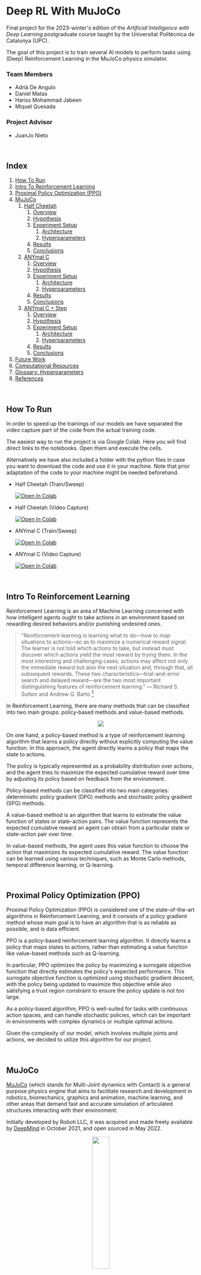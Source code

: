 # Deep RL With MuJoCo

Final project for the 2023-winter's edition of the *Artificial Intelligence with Deep Learning* postgraduate course taught by the Universitat Politècnica de Catalunya (UPC).

The goal of this project is to train several AI models to perform tasks using (Deep) Reinforcement Learning in the MuJoCo physics simulator.

### Team Members

* Adrià De Angulo
* Daniel Matas
* Hariss Mohammad Jabeen
* Miquel Quesada

### Project Advisor

* JuanJo Nieto

<br/>

## Index

1. [How To Run](#how-to-run)
2. [Intro To Reinforcement Learning](#intro-to-rl)
3. [Proximal Policy Optimization (PPO)](#ppo)
4. [MuJoCo](#mujoco)
    1. [Half Cheetah](#halfcheetah)
        1. [Overview](#overview1)
        2. [Hypothesis](#hypothesis1)
        3. [Experiment Setup](#exp-setup1)
            1. [Architecture](#architecture1)
            2. [Hyperparameters](#hyperparameters1)
        4. [Results](#results1)
        5. [Conclusions](#conclusions1)
    2. [ANYmal C](#anymal-c)
        1. [Overview](#overview2)
        2. [Hypothesis](#hypothesis2)
        3. [Experiment Setup](#exp-setup2)
            1. [Architecture](#architecture2)
            2. [Hyperparameters](#hyperparameters2)
        4. [Results](#results2)
        5. [Conclusions](#conclusions2)
    3. [ANYmal C + Step](#anymal-c-step)
        1. [Overview](#overview3)
        2. [Hypothesis](#hypothesis3)
        3. [Experiment Setup](#exp-setup3)
            1. [Architecture](#architecture3)
            2. [Hyperparameters](#hyperparameters3)
        4. [Results](#results3)
        5. [Conclusions](#conclusions3)
5. [Future Work](#future-work)
6. [Computational Resources](#comp-res)
7. [Glossary: Hyperparameters](#glossary)
8. [References](#ref)

<br/>

## How To Run <a name="how-to-run"></a>

In order to speed up the trainings of our models we have separated the video capture part of the code from the actual training code.

The easiest way to run the project is via Google Colab. Here you will find direct links to the notebooks. Open them and execute the cells.

Alternatively we have also included a folder with the python files in case you want to download the code and use it in your machine. Note that prior adaptation of the code to your machine might be needed beforehand.

* Half Cheetah (Train/Sweep)

    [![Open In Colab](https://colab.research.google.com/assets/colab-badge.svg)](https://colab.research.google.com/github/danimatasd/MUJOCO-AIDL/blob/main/notebooks/SWEEP_RL_PPO_HALFCHEETAH.ipynb)

* Half Cheetah (Video Capture)

    [![Open In Colab](https://colab.research.google.com/assets/colab-badge.svg)](https://colab.research.google.com/github/danimatasd/MUJOCO-AIDL/blob/main/notebooks/RL_PPO_HALFCHEETAH_VIDEO.ipynb)

* ANYmal C (Train/Sweep)

    [![Open In Colab](https://colab.research.google.com/assets/colab-badge.svg)](https://colab.research.google.com/github/danimatasd/MUJOCO-AIDL/blob/main/notebooks/RL_PPO_ANYMAL_C_SWEEP_OR_TRAIN.ipynb)

* ANYmal C (Video Capture)

    [![Open In Colab](https://colab.research.google.com/assets/colab-badge.svg)](https://colab.research.google.com/github/danimatasd/MUJOCO-AIDL/blob/main/notebooks/RL_PPO_ANYMAL_C_VIDEO.ipynb)

<br/>

## Intro To Reinforcement Learning <a name="intro-to-rl"></a>

Reinforcement Learning is an area of Machine Learning concerned with how intelligent agents ought to take actions in an environment based on rewarding desired behaviors and/or punishing undesired ones. 
 
> "Reinforcement learning is learning what to do—how to map situations to actions—so
as to maximize a numerical reward signal. The learner is not told which actions to
take, but instead must discover which actions yield the most reward by trying them. In the most interesting and challenging cases, actions may affect not only the immediate reward but also the next situation and, through that, all subsequent rewards. These two characteristics—trial-and-error search and delayed reward—are the two most important distinguishing features of reinforcement learning." — Richard S. Sutton and Andrew G. Barto [^1]

[^1]: [Reinforcement Learning: An Introduction](http://incompleteideas.net/book/the-book-2nd.html)

In Reinforcement Learning, there are many methods that can be classified into 
two main groups: policy-based methods and value-based methods. 

<p align="center">
    <img src="./assets/types-of-rl-methods.svg" >
</p>

On one hand, a policy-based method is a type of reinforcement learning algorithm that learns a policy directly without explicitly computing the value function. In this approach, the agent directly learns a policy that maps the state to actions.

The policy is typically represented as a probability distribution over actions, and the agent tries to maximize the expected cumulative reward over time by adjusting its policy based on feedback from the environment.

Policy-based methods can be classified into two main categories: deterministic policy gradient (DPG) methods and stochastic policy gradient (SPG) methods.

A value-based method is an algorithm that learns to estimate the value function of states or state-action pairs. The value function represents the expected cumulative reward an agent can obtain from a particular state or state-action pair over time.

In value-based methods, the agent uses this value function to choose the action that maximizes its expected cumulative reward. The value function can be learned using various techniques, such as Monte Carlo methods, temporal difference learning, or Q-learning.

<br/>

## Proximal Policy Optimization (PPO) <a name="ppo"></a>

Proximal Policy Optimization (PPO) is considered one of the state-of-the-art algorithms in Reinforcement Learning, and it consists of a policy gradient method whose main goal is to have an algorithm that is as reliable as possible, and is data efficient. 

PPO is a policy-based reinforcement learning algorithm. It directly learns a policy that maps states to actions, rather than estimating a value function like value-based methods such as Q-learning.

In particular, PPO optimizes the policy by maximizing a surrogate objective function that directly estimates the policy's expected performance. This surrogate objective function is optimized using stochastic gradient descent, with the policy being updated to maximize this objective while also satisfying a trust region constraint to ensure the policy update is not too large.

As a policy-based algorithm, PPO is well-suited for tasks with continuous action spaces, and can handle stochastic policies, which can be important in environments with complex dynamics or multiple optimal actions.

Given the complexity of our model, which involves multiple joints and actions, we decided to utilize this algorithm for our project.

<br/>

## MuJoCo <a name="mujoco"></a>

 [MuJoCo](https://mujoco.org/) (which stands for Multi-Joint dynamics with Contact) is a general purpose physics engine that aims to facilitate research and development in robotics, biomechanics, graphics and animation, machine learning, and other areas that demand fast and accurate simulation of articulated structures interacting with their environment.

Initially developed by Roboti LLC, it was acquired and made freely available by [DeepMind](https://www.deepmind.com/) in October 2021, and open sourced in May 2022.

<p align="center">
    <img src="https://github.com/danimatasd/MUJOCO-AIDL/blob/main/assets/example_mujoco.gif?raw=true" width=30%>
</p>

<br/>

## Half Cheetah <a name="halfcheetah"></a>

### Overview <a name="overview1"></a>

Half Cheetah is an [OpenAI](https://openai.com/)'s [Gym](https://www.gymlibrary.dev/) environment created to be used in MuJoCo.
The Half Cheetah is a 2-dimensional robot consisting of 9 links and 8 joints connecting them (including two paws). The goal is to apply a torque on the joints to make the cheetah run forward (right) as fast as possible, with a positive reward allocated based on the distance moved forward and a negative reward allocated for moving backward. The torso and head of the cheetah are fixed, and the torque can only be applied on the other 6 joints over the front and back thighs (connecting to the torso), shins (connecting to the thighs) and feet (connecting to the shins).

<p align="center">
    <img src="https://github.com/danimatasd/MUJOCO-AIDL/blob/main/assets/half_cheetah.gif?raw=true">
</p>

### Hypothesis <a name="hypothesis1"></a>

We hypothesize that, by using the PPO algorithm we will be able to solve the experiment on the environment with a small neural network. After that, we will use the same code as a template for the next experiments that we want to do. The general idea is to make the Half-cheetah walk/run forward as fast as it can.
<br/> 
<br/> 
Also, we predict that by performing a hyperparameter sweep and optimizing the hyperparameters, we can further improve the performance of the model and achieve a higher reward. We expect that the hyperparameters such as the learning rate and discount factor will have the most significant impact on the performance of the model, and tuning them appropriately will lead to a better-performing model. Additionally, we anticipate that by increasing the number of training episodes and using a larger replay buffer, we can help stabilize the training process and prevent the model from overfitting to recent experiences.
<br/>
<br/>
 Overall, we believe that by using the PPO algorithm and optimizing the hyperparameters, we can develop an efficient and robust model that can achieve a high reward in a the simulated environment.

### Experiment Setup <a name="exp-setup1"></a>

The steps we followed in order to do this experiment, were: 
<br/>

1. Setting up the MuJoCo environment, and importing all the necessary libraries: <br/>
Install MuJoCo and set up the environment variables
Download the appropriate robot model and environment file.
Finally, import necessary libraries such as torch, numpy, wandb, etc. 

2. Hyperparameters tuning with a sweep: <br/>
Define the range of values for each hyperparameter (e.g. learning rate, PPO epochs, etc.).
Perform the hyperparameter sweep using bayes method.
Record the results for each set of hyperparameters (e.g. reward, entropy, training time, etc.)

3. Training the final model with the previous parameters with a long run to obtain rewards and entropy metrics: <br/>
Select the set of hyperparameters that yielded the best results from the hyperparameter sweep
Monitor the training progress by logging the reward and entropy metrics at regular intervals in Wandb and, also, visualize the results using graphs or plots to better understand the learning process.

4. Evaluation: <br/>
Test the trained model on the environment to evaluate its performance and record a video of the test.

Overall, this experiment setup provides a systematic approach for designing and evaluating reinforcement learning models using the gym environment with Mujoco engine, hyperparameter tuning, and long training runs.

#### Architecture <a name="architecture1"></a>

    self.mlp = nn.Sequential(
        nn.Linear(obs_len, 64),
        nn.Tanh(),
        nn.Linear(64, 128),
        nn.Tanh())

    self.actor = nn.Linear(128, act_len)

    self.critic = nn.Linear(128, 1)

The architecture consists of three neural networks: an MLP (multi-layer perceptron), an actor network, and a critic network. Here is a breakdown of each component:

The multi-layer perceptron consists of two fully connected layers. The first one of 64 neurons and the second one with 128. Both of them followed by an hyperbolic tangent activation function.

The output of the multilayer perceptron is passed as input to both the actor and the critic networks.

The actor, is responsible for producing the policy distribution over actions, whereas the critic is responsible for estimating the state value function, which is the expected return starting from the current state.

As you can see, the architecture follows a common pattern in reinforcement learning called the actor-critic method. The actor network generates a policy distribution over actions, while the critic network estimates the value of each state or state-action pair. The actor uses the critic's estimates to improve the policy, while the critic learns to predict the expected returns accurately.

#### Hyperparameters <a name="hyperparameters1"></a>

> See the [hyperparameter glossary](#glossary) for an explanation of each hyperparameter

We performed several sweeps in order to find the best values for some of the hyperparameters, and we found out that the ones that had more influence were the learning rate, c1 and c2, ppo_epoch, runtime and the replay size.

After the following sweep we found a good set of hyperparameters, and after some trials we ended up using the following:

    hparams = {
        'gamma' : 0.99,
        'log_interval' : 10,
        'num_episodes': 50000,
        'lr' : 1e-4,
        'clip_param': 0.1,
        'ppo_epoch': 45,
        'replay_size': 600,
        'batch_size': 128,
        'c1': 3.,
        'c2': 0.01,
        'std_init': 1.0,
        'video_interval': 200
        }

<p align="center">
<img src="https://github.com/danimatasd/MUJOCO-AIDL/blob/main/assets/halfcheetah-hp-sweep.jpeg">
</p>

<p align="center">
<img src="https://github.com/danimatasd/MUJOCO-AIDL/blob/main/assets/halfcheetah-hp-correlation.jpeg">
</p>

### Results <a name="results1"></a>

<p align="center">
<img src="https://github.com/danimatasd/MUJOCO-AIDL/blob/main/assets/Halfcheetah_-_Reward_-304.gif"> <img src="https://github.com/danimatasd/MUJOCO-AIDL/blob/main/assets/Halfcheetah_-_Reward_1000.gif"> <img src="https://github.com/danimatasd/MUJOCO-AIDL/blob/main/assets/Halfcheetah_-_Reward_2000.gif"> <img src="https://github.com/danimatasd/MUJOCO-AIDL/blob/main/assets/Halfcheetah_-_Reward_3000.gif"> <img src="https://github.com/danimatasd/MUJOCO-AIDL/blob/main/assets/Halfcheetah_-_Reward_3908.gif"> <img src="https://github.com/danimatasd/MUJOCO-AIDL/blob/main/assets/Halfcheetah_-_Reward_5006.gif"> <img src="https://github.com/danimatasd/MUJOCO-AIDL/blob/main/assets/Halfcheetah_-_Reward_5734.gif">  <img src="https://github.com/danimatasd/MUJOCO-AIDL/blob/main/assets/Halfcheetah_-_Reward_-506_Final.gif">
</p>

<br/>

<p align="center">
<img src="https://github.com/danimatasd/MUJOCO-AIDL/blob/main/assets/halfcheetah-reward.jpeg">
</p>

<p align="center">
<img src="https://github.com/danimatasd/MUJOCO-AIDL/blob/main/assets/halfcheetah-entropy.jpeg">
</p>

### Conclusions <a name="conclusions1"></a>

Based on the given information, we draw a series of conclusions:

1. The training algorithm used was succesful in completing the given task of making the half cheetah run forward.

2. The algorithm improved the model's running performance over time, as evidenced by the videos, with a maximum reward of 5734 achieved during training.

3. The entropy started at 8.515 and went down to -6.949 in 46230 episodes, which suggests that the policy became more deterministic as the training progressed, but we can see in graphs, once the entropy became negative, the reward suddenly fell, as you can see in the last video.

<br/>

## ANYmal C <a name="anymal-c"></a>

### Overview <a name="overview2"></a>

The ANYmal C is a quadruped robot developed by [ANYbotics](https://www.anybotics.com/) used for inspection of industrial facilities. With it's 8 joints it is able to navigate through complex environments, such as industrial inspection, search and rescue, and scientific research. It is highly adaptable and can be customized to suit a wide range of tasks and environments, making it a versatile platform for robotics research and development. 

The ANYmal C model has 12 degrees of freedom, enabling it to execute a wide variety of dynamic movements, such as walking, trotting, running, climbing, and crawling. These degrees of freedom provide the robot with the ability to move its body in many different ways, making it highly versatile and adaptable.

<p align="center">
    <img src="https://github.com/danimatasd/MUJOCO-AIDL/blob/main/assets/Anybotics%20ANYmal%20C.jpg?raw=true">
</p>

### Hypothesis <a name="hypothesis2"></a>

We hypothesize that using the same algorithm used for the Half-cheetah with minimal changes and we will be able to make the Anymal-C walk forward.
<br/> 
<br/> 
Also, we predict that by performing a hyperparameter sweep and optimizing the hyperparameters, we can further improve the performance of the model and achieve a higher reward. We expect that the hyperparameters such as the learning rate, discount factor, and PPO epoch will have the most significant impact on the performance of the model, and tuning them appropriately will lead to a better-performing model. Additionally, we anticipate that by increasing the number of training episodes and using a larger replay buffer, we can help stabilize the training process.
<br/>
<br/>
 Overall, we believe that by using the algorithm we developed for the half-cheetah and optimizing the hyperparameters for this particular case, we can develop an efficient and robust model that can achieve a high reward in a the simulated environment.
 <br/>
 <br/>

### Experiment Setup <a name="exp-setup2"></a>

The steps we followed in order to do this experiment, were: 
<br/>

1. Setting up the custom MuJoCo environment for training and testing, and importing all the necessary libraries: <br/>
Install MuJoCo and set up the environment variables
Download the appropriate robot model and environment file.
Finally, import necessary libraries such as torch, numpy, wandb, etc. 

2. Hyperparameters tuning with a sweep: <br/>
Define the range of values for each hyperparameter (e.g. learning rate, PPO epoch, etc.).
Perform the hyperparameter sweep using bayes method.
Record the results for each set of hyperparameters (e.g. reward, entropy, training time, etc.)

3. Training the final model with the previous parameters with a long run to obtain rewards and entropy metrics: <br/>
Select the set of hyperparameters that yielded the best results from the hyperparameter sweep.
Monitor the training progress by logging the reward and entropy metrics at regular intervals in Wandb and, also, visualize the results using graphs or plots to better understand the learning process.

4. Evaluation: <br/>
Test the trained model on the environment to evaluate its performance and record a video of the test.

Overall, this experiment setup provides a systematic approach for designing and evaluating reinforcement learning models using the MuJoCo environment, hyperparameter tuning, and long training runs.

#### Architecture <a name="architecture2"></a>

We have added one hidden layer more in comparison with the half cheetah environment and we use more input parameters since the state and agent are more complex.

    self.mlp = nn.Sequential(
        nn.Linear(obs_len, 128),
        nn.Tanh(),
        nn.Linear(128, 128),
        nn.Tanh())

    self.actor = nn.Sequential(
        nn.Linear(128,64),
        nn.Tanh(),
        nn.Linear(64,act_len))

    self.critic = nn.Sequential(
        nn.Linear(128,64),
        nn.Tanh(),
        nn.Linear(64,1))

The architecture consists of three neural networks: an MLP (multi-layer perceptron), an actor network, and a critic network. Here is a breakdown of each component:

The  multi-layer perceptron  consists of two fully connected layers with 128 neurons each, followed by a hyperbolic tangent activation function.

The output of the multilayer perceptron is passed as input to both the actor and the critic networks.

The actor, is responsible for producing the policy distribution over actions, whereas the critic  is responsible for estimating the state value function, which is the expected return starting from the current state. 

As you can see, the architecture follows a common pattern in reinforcement learning called the actor-critic method. The actor network generates a policy distribution over actions, while the critic network estimates the value of each state or state-action pair. The actor uses the critic's estimates to improve the policy, while the critic learns to predict the expected returns accurately.

#### Hyperparameters <a name="hyperparameters2"></a>

> See the [hyperparameter glossary](#glossary) for an explanation of each hyperparameter

After performing the sweep, these were the hyperparameters that gave us the best reward for the experiment:

    hparams = {
        'gamma' : 0.99,
        'log_interval' : 50,
        'num_episodes': 15000,
        'lr' : 1e-5,
        'clip_param': 0.1,
        'ppo_epoch': 48,
        'replay_size': 6400,
        'batch_size': 128,
        'c1': 1.,
        'c2': 0.001,
        'std_init': 1.0,
        'std_min': 0.6,
        }

<img src="./assets/parameters-tuning-anybotics.jpeg">

<img src="./assets/parameters-correlation-anybotics.jpeg">

### Results <a name="results2"></a>

<p align="center">
<img src="https://github.com/danimatasd/MUJOCO-AIDL/blob/main/assets/Video_Anymal_C_Reward_8876.gif">
</p>

<br/>

<p align="center">
<img src="./assets/anybotics-reward.jpeg" >
</p>

<p align="center">
<img src="./assets/anybotics-entropy.jpeg">
</p>

### Conclusions <a name="conclusions2"></a>

Based on the given information, we draw a series of conclusions:

1. The training algorithm used on the Half-cheetah had to be modified with more hidden layers to be succesful in completing the given task of making the ANYmal c walk forward.

2. The algorithm improved the model's walking performance over time, as evidenced by the videos, with a maximum reward of 6036.56 achieved during training.

3. The entropy started at 17.025 and went down to 14.564 in 20.3 hours, which suggests that the policy became more deterministic as the training progressed.

<br/>

## ANYmal C + Step <a name="anymal-c-step"></a>

### Overview <a name="overview3"></a>

After reviewing the outcomes of the prior experiment, we aimed to modify the enviroment setting marginally by introducing a small obstacle (small step), allowing the robot to attempt learning how to walk over it.  

<p align="center">
    <img src="./assets/anymalc-transferLearning-behind.jpeg">
</p>

### Hypothesis <a name="hypothesis3"></a>

Employing the PPO algorithm and transfer learning in the same configuration as the earlier experiment, we expect that the  model will be able to walk across the obstacle. 

### Experiment Setup <a name="exp-setup3"></a>

Since we solely introduced a minor step in the environment and replicated the prior experiment setup, the conditions remained unchanged from the previous experiment.

#### Architecture <a name="architecture3"></a>

The architecture remains the same as the previous experiment.

    self.mlp = nn.Sequential(
        nn.Linear(obs_len, 128),
        nn.Tanh(),
        nn.Linear(128, 128),
        nn.Tanh())

    self.actor = nn.Sequential(
        nn.Linear(128,64),
        nn.Tanh(),
        nn.Linear(64,act_len))

    self.critic = nn.Sequential(
        nn.Linear(128,64),
        nn.Tanh(),
        nn.Linear(64,1))

#### Hyperparameters <a name="hyperparameters3"></a>
    
We used the same hyperparameters that we obtained in the previous experiment.

    hparams = {
        'gamma' : 0.99,
        'log_interval' : 50,
        'num_episodes': 15000,
        'lr' : 1e-5,
        'clip_param': 0.1,
        'ppo_epoch': 48,
        'replay_size': 6400,
        'batch_size': 128,
        'c1': 1.,
        'c2': 0.001,
        'std_init': 1.0,
        'std_min': 0.6,
        }

### Results <a name="results3"></a>

<p align="center">
<img src="./assets/ANYmal_C_step_recovery_jump.gif">
</p>

<p align="center">
<img src="./assets/ANYmal_C_step_from_behind.gif">
</p>

<br/>
<h2> mean = -0.06 , standard deviation = 0.18 </h2>
<img src="./assets/First_model_J13_mean_-0.06_std_0.18.png">

<h2> mean = -0.04 , standard deviation = 0.18 </h2>
<img src="./assets/Second_model_J13_mean_-0.05_std_0.18.png">

<h2> mean = -2.99 , standard deviation = 0.31 </h2>
<img src="./assets/First_model_J14_mean_-2.99_std_0.31.png">

<h2> mean = -0.3 , standard deviation = 0.29 </h2>
<img src="./assets/Second_model_J14_mean_-0.30_std_0.29.png">

<h2> mean = -0.05 , standard deviation = 0.35 </h2>
<img src="./assets/First_model_J15_mean_-0.05_std_0.35.png">

<h2> mean = -0.06 , standard deviation = 0.35 </h2>
<img src="./assets/Second_model_J15_mean_-0.06_std_0.35.png">

<br/>
<img src="./assets/transferLearning-reward.png">
<img src="./assets/transferLearning-entropy.png">


### Conclusions <a name="conclusions3"></a>

After analyzing the provided information, we arrived at the following conclusions:

1. The robot's average reward remained steady at approximately 3000. Additionally, with the aid of video animation, the robot was able to regain stability following any stumbling that occurred while crossing the obstacle.

2. The entropy showed a linear decrease from 17.925 to 14.611 over the course of 21.31 hours. This trend may indicate that the policy became more deterministic as the training progressed.

While the robot was able to successfully go over the step, it's performance fell below our expectations. However, we anticipate that making slight adjustments to the hyperparameters may yield improved outcomes.

<br/>

## Future Work <a name="future-work"></a>

While we were able to achieve most of our initial goals, there are still some tasks that we were unable to finish. Moving forward, we have identified several interesting areas for future work, including: 

* Continue the hyperparameter tuning. 

* Training multiple actors and parallelizing with GPUs. 

* Expand the data included in the state representation (such as tracking the last actions taken, collisions, and terrain information). 

* Experiment with reward design by penalizing energy consumption to encourage smoother movements, 

* Explore non-linear changes to the entropy or using a neural network to determine the covariance matrix value. 

* Test the performance of the model with a larger neural network.

<br/>

## Computational Resources <a name="comp-res"></a>

As the neural networks that we used were pretty small, we didn't find ourselves in the need of using GPUs for the training of our models (we would have spent more time passing the parameters to the GPU than doing the actual calculations in the CPU). 

To add on that, MuJoCo runs only on CPU and has no GPU support currently, so the only use case for GPUs in our project has been the render and capture of the videos.

Given this situation, for the development of this project, we have mainly used Google Colab, and when we needed to do longer trainings, two laptops with better specs to speed up the process a little bit (and also don't get kicked out from the runtime).

Here are the specifications of the machines:

* Google Colab
    * Intel Xeon @ 2.20GHz
    * 12GB RAM
    * NVIDIA Tesla K80 12GB GDDR5

* Laptop #1
    * AMD Ryzen 7 5800H @ 3.20GHz
    * 16GB RAM
    * NVIDIA GeForce RTX 3070 8GB GDDR6

* Laptop #2
    * INTEL Core i7-9750H @ 2.60 GHz
    * 8GB RAM
    * NVIDIA GeForce GTX 1050 4GB GDDR5

<br/>

## Glossary: Hyperparameters <a name="glossary"></a>

In the following list we explain the different hyperparameters:

1. gamma: discount factor for future rewards. A higher value indicates that future rewards are given more weight in the decision-making process.

2. log_interval: the number of training episodes between each logging statement. This determines how often to log information about the training progress, such as the reward or loss.

3. num_episodes: the total number of training episodes to run.

4. lr: the learning rate for the optimizer. This determines how much to update the model's weights based on the error of each prediction.

5. clip_param: the clipping parameter for the Proximal Policy Optimization (PPO) algorithm. This determines the maximum amount that the new policy can deviate from the old policy during each update.

6. ppo_epoch: the number of times to iterate over the entire training dataset during each PPO update. A higher value may improve convergence at the cost of increased computation.

7. replay_size: the maximum size of the replay buffer, which stores past observations and actions. A larger replay buffer can help stabilize training by preventing the model from overfitting to recent experiences.

8. batch_size: the number of samples to use for each mini-batch during training.

9. c1: the coefficient for the value loss term in the PPO loss function. A higher value indicates that the value loss term is given more weight in the overall loss.

10. c2: the coefficient for the entropy term in the PPO loss function. A higher value indicates that the entropy term is given more weight in the overall loss.

11. std_init: the initial standard deviation for the Gaussian policy.

12. std_min: the minimum standard deviation for the Gaussian policy. This determines the minimum value the action_std value can use, this is to prevent entropy levels that stop the training completely. 

## References <a name="ref"></a>

